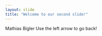 ```yaml
---
layout: slide
title: "Welcome to our second slide!"
---
```

Mathias Bigler
Use the left arrow to go back!
